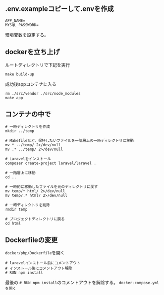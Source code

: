 ## .env.exampleコピーして.envを作成
```
APP_NAME=
MYSQL_PASSWORD=
```
環境変数を設定する。
## dockerを立ち上げ
ルートディレクトリで下記を実行
```
make build-up
```
成功後appコンテナに入る
```
rm ./src/vendor ./src/node_modules
make app
```
## コンテナの中で
```
# 一時ディレクトリを作成
mkdir ../temp

# Makefileなど、保持したいファイルを一階層上の一時ディレクトリに移動
mv * ../temp/ 2>/dev/null
mv .* ../temp/ 2>/dev/null

# Laravelをインストール
composer create-project laravel/laravel .

# 一階層上に移動
cd ..

# 一時的に移動したファイルを元のディレクトリに戻す
mv temp/* html/ 2>/dev/null
mv temp/.* html/ 2>/dev/null

# 一時ディレクトリを削除
rmdir temp

# プロジェクトディレクトリに戻る
cd html
```
## Dockerfileの変更
`docker/php/Dockerfile`を開く
```
# laravelインストール前にコメントアウト
# インストール後にコメントアウト解除
# RUN npm install
```
最後の `# RUN npm install`のコメントアウトを解除する。
`docker-compose.ymlを開く`
```
